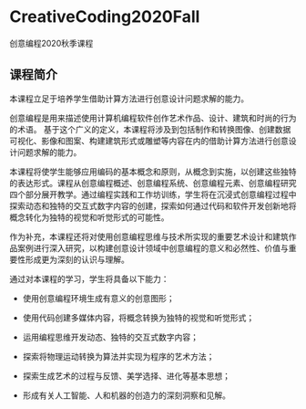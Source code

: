 # CreativeCoding2020Fall
创意编程2020秋季课程

## 课程简介

本课程立足于培养学生借助计算方法进行创意设计问题求解的能力。

创意编程是用来描述使用计算机编程软件创作艺术作品、设计、建筑和时尚的行为的术语。 基于这个广义的定义，本课程将涉及到包括制作和转换图像、创建数据可视化、影像和图案、构建建筑形式或雕塑等内容在内的借助计算方法进行创意设计问题求解的能力。

本课程将使学生能够应用编码的基本概念和原则，从概念到实施，以创建这些独特的表达形式。课程从创意编程概述、创意编程系统、创意编程元素、创意编程研究四个部分展开教学。通过编程实践和工作坊训练，学生将在沉浸式创意编程过程中探索动态和独特的交互式数字内容的创建，探索如何通过代码和软件开发创新地将概念转化为独特的视觉和听觉形式的可能性。

作为补充，本课程还将对使用创意编程思维与技术所实现的重要艺术设计和建筑作品案例进行深入研究，以构建创意设计领域中创意编程的意义和必然性、价值与重要性形成更为深刻的认识与理解。

通过对本课程的学习，学生将具备以下能力：

- 使用创意编程环境生成有意义的创意图形；

- 使用代码创建多媒体内容，将概念转换为独特的视觉和听觉形式；

- 运用编程思维开发动态、独特的交互式数字内容；

- 探索将物理运动转换为算法并实现为程序的艺术方法；

- 探索生成艺术的过程与反馈、美学选择、进化等基本思想；

- 形成有关人工智能、人和机器的创造力的深刻洞察和见解。
